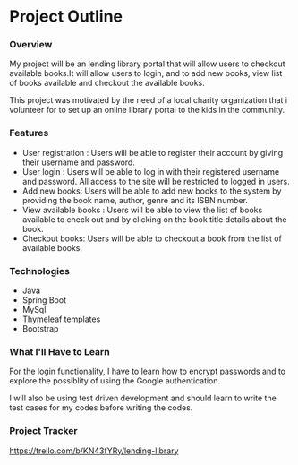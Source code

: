 # Project Outline

### Overview
My project will be an lending library portal that will allow users to checkout available books.It will allow users to login, and to add new books, view list of books available and checkout the available books.

This project was motivated by the need of a local charity organization that i volunteer for to set up an online library portal to the kids in the community.

### Features
* User registration : Users will be able to register their account by giving their username and password.
* User login : Users will be able to log in with their registered username and password. All access to the site will be restricted to logged in users.
* Add new books: Users will be able to add new books to the system by providing the book name, author, genre and its ISBN number.
* View available books : Users will be able to view the list of books available to check out and by clicking on the book title details about the book.
* Checkout books: Users will be able to checkout a book from the list of available books.

### Technologies

* Java
* Spring Boot
* MySql
* Thymeleaf templates
* Bootstrap

### What I'll Have to Learn
For the login functionality, I have to learn how to encrypt passwords and to explore the possiblity of using the Google authentication.

I will also be using test driven development and should learn to write the test cases for my codes before writing the codes.

### Project Tracker
https://trello.com/b/KN43fYRy/lending-library
